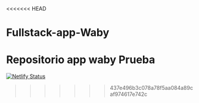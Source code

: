 <<<<<<< HEAD
# Fullstack-app-Waby

Repositorio app waby
Prueba
=======
[![Netlify Status](https://api.netlify.com/api/v1/badges/99ab1b7a-6392-49b1-babb-445f600b7d11/deploy-status)](https://app.netlify.com/sites/waby/deploys)
>>>>>>> 437e496b3c078a78f5aa084a89caf974617e742c
